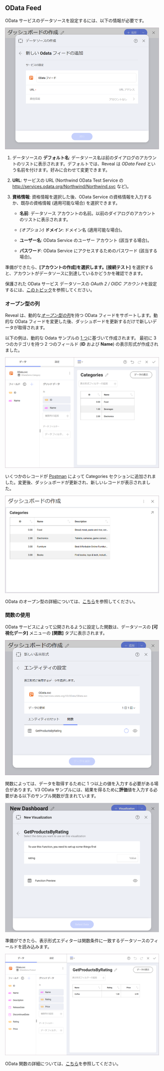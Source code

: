 ## OData Feed

OData サービスのデータソースを設定するには、以下の情報が必要です。

![Enter OData Service Details dialog](images/enter-OData-service-details.png)

1.  データソースの **デフォルト名**: データソース名は前のダイアログのアカウントのリストに表示されます。デフォルトでは、Reveal は *OData Feed* という名前を付けます。好みに合わせて変更できます。


2.  **URL**: サービスの URL (Northwind OData Test Service の <http://services.odata.org/Northwind/Northwind.svc> など)。

3.  **資格情報**: 資格情報を選択した後、OData Service の資格情報を入力するか、既存の資格情報 (適用可能な場合) を選択できます。

      - **名前**: データソース アカウントの名前。以前のダイアログのアカウントのリストに表示されます。

      - *(オプション)* **ドメイン**: ドメイン名 (適用可能な場合)。

      - **ユーザー名**: OData Service のユーザー アカウント (該当する場合)。

      - **パスワード**: OData Service にアクセスするためのパスワード (該当する場合)。

準備ができたら、**[アカウントの作成]**を選択します。**[接続テスト]** を選択すると、アカウントがデータソースに到達しているかどうかを確認できます。

保護された OData サービス データソースの *OAuth 2 / OIDC アカウント*を設定するには、[このトピック](/jp/datasources/OAuth-2-OIDC-User-Authentication.html)を参照してください。

### オープン型の列

Reveal は、動的な[*オープン型の列*](https://docs.microsoft.com/ja-jp/aspnet/web-api/overview/odata-support-in-aspnet-web-api/odata-v4/use-open-types-in-odata-v4)を持つ OData フィードをサポートします。動的な OData フィードを変更した後、ダッシュボードを更新するだけで新しいデータが取得されます。

以下の例は、動的な Odata サンプルの [1 つ](https://services.odata.org/V3/OData/\(S\(bwrmr2ccg0nex5gmubqxjkkz\)\)/OData.svc/)に基づいて作成されます。
最初に 3 つのカテゴリを持つ 2 つのフィールド (**ID** および **Name**) の表示形式が作成されました。

![ODataOpenTypesSampleV3\_All](images/ODataOpenTypesSampleV3_All.png)

いくつかのレコードが [Postman](https://www.odata.org/getting-started/learning-odata-on-postman/) によって Categories セクションに追加されました。変更後、ダッシュボードが更新され、新しいレコードが表示されました。

![ODataRefreshedOpenTypeV3\_All](images/ODataRefreshedOpenTypeV3_All.png)

OData のオープン型の詳細については、[こちら](https://docs.microsoft.com/ja-jp/aspnet/web-api/overview/odata-support-in-aspnet-web-api/odata-v4/use-open-types-in-odata-v4)を参照してください。

### 関数の使用

OData サービスによって公開されるように設定した関数は、データソースの  **[可視化データ]** メニューの **[関数]** タブに表示されます。

![OData Functions tab in the Set up your entity dialog](images/OData-functions.png)

関数によっては、データを取得するために 1 つ以上の値を入力する必要がある場合があります。V3 OData サンプルには、結果を得るために**評価**値を入力する必要がある以下のサンプル関数が含まれています。

![Setting up rating value of a function and Function preview dialog](images/OData-function-sample.png)

準備ができたら、表示形式エディターは関数条件に一致するデータソースのフィールドを読み込みます。

![Odata function used in the Visualization editor](images/Odata-get-products-by-rating.png)

OData 関数の詳細については、[こちら](https://docs.microsoft.com/ja-jp/aspnet/web-api/overview/odata-support-in-aspnet-web-api/odata-v4/odata-actions-and-functions)を参照してください。

